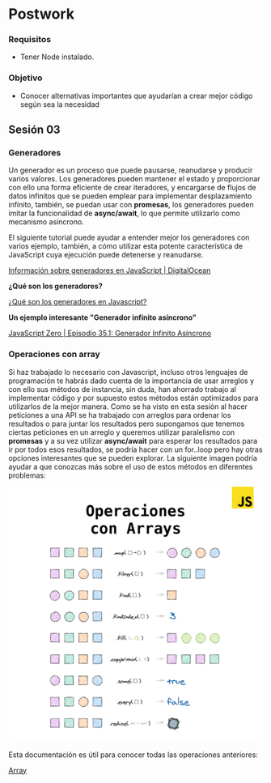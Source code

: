 # Postwork

### Requisitos

* Tener Node instalado.

### Objetivo

* Conocer alternativas importantes que ayudarían a crear mejor código según sea la necesidad

## Sesión 03

### Generadores

Un generador es un proceso que puede pausarse, reanudarse y producir varios valores. Los generadores pueden mantener el estado y proporcionar con ello una forma eficiente de crear iteradores, y encargarse de flujos de datos infinitos que se pueden emplear para implementar desplazamiento infinito, también, se puedan usar con **promesas**, los generadores pueden imitar la funcionalidad de **async/await**, lo que permite utilizarlo como mecanismo asíncrono.

El siguiente tutorial puede ayudar a entender mejor los generadores con varios ejemplo, también, a cómo utilizar esta potente característica de JavaScript cuya ejecución puede detenerse y reanudarse.

[Información sobre generadores en JavaScript | DigitalOcean](https://www.digitalocean.com/community/tutorials/understanding-generators-in-javascript-es)

**¿Qué son los generadores?**

[¿Qué son los generadores en Javascript?](https://www.youtube.com/watch?v=tEkWs8RCkQQ)

**Un ejemplo interesante "Generador infinito asíncrono"**

[JavaScript Zero | Episodio 35.1: Generador Infinito Asíncrono](https://www.youtube.com/watch?v=xb9CYd3HgIs)

### Operaciones con array

Si haz trabajado lo necesario con Javascript, incluso otros lenguajes de programación te habrás dado cuenta de la importancia de usar arreglos y con ello sus métodos de instancia, sin duda, han ahorrado trabajo al implementar código y por supuesto estos métodos están optimizados para utilizarlos de la mejor manera. Como se ha visto en esta sesión al hacer peticiones a una API se ha trabajado con arreglos para ordenar los resultados o para juntar los resultados pero supongamos que tenemos ciertas peticiones en un arreglo y queremos utilizar paralelismo con **promesas** y a su vez utilizar **async/await** para esperar los resultados para ir por todos esos resultados, se podría hacer con un for..loop pero hay otras opciones interesantes que se pueden explorar. La siguiente imagen podría ayudar a que conozcas más sobre el uso de estos métodos en diferentes problemas:

![107763607_4670604606298272_6801608362134760619_o.png](107763607_4670604606298272_6801608362134760619_o.png)

Esta documentación es útil para conocer todas las operaciones anteriores:

[Array](https://developer.mozilla.org/es/docs/Web/JavaScript/Referencia/Objetos_globales/Array)